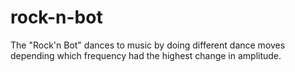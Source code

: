 # rock-n-bot
The "Rock'n Bot" dances to music by doing different dance moves depending which frequency had the highest change in amplitude.
